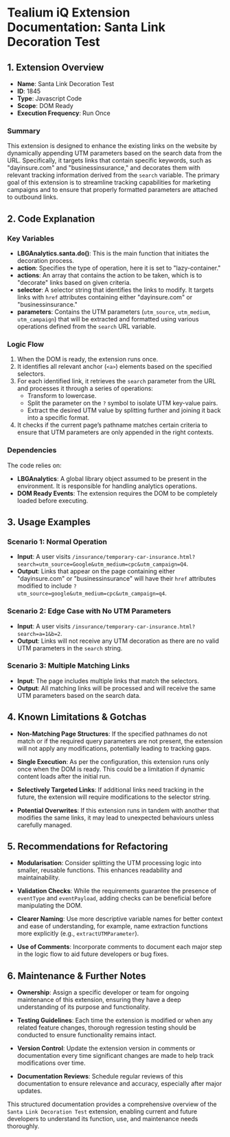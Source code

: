 # Tealium iQ Extension Documentation: Santa Link Decoration Test

## 1. Extension Overview

- **Name**: Santa Link Decoration Test
- **ID**: 1845
- **Type**: Javascript Code
- **Scope**: DOM Ready
- **Execution Frequency**: Run Once

### Summary
This extension is designed to enhance the existing links on the website by dynamically appending UTM parameters based on the search data from the URL. Specifically, it targets links that contain specific keywords, such as "dayinsure.com" and "businessinsurance," and decorates them with relevant tracking information derived from the `search` variable. The primary goal of this extension is to streamline tracking capabilities for marketing campaigns and to ensure that properly formatted parameters are attached to outbound links.

## 2. Code Explanation

### Key Variables
- **LBGAnalytics.santa.do()**: This is the main function that initiates the decoration process. 
- **action**: Specifies the type of operation, here it is set to "lazy-container."
- **actions**: An array that contains the action to be taken, which is to "decorate" links based on given criteria.
- **selector**: A selector string that identifies the links to modify. It targets links with `href` attributes containing either "dayinsure.com" or "businessinsurance."
- **parameters**: Contains the UTM parameters (`utm_source`, `utm_medium`, `utm_campaign`) that will be extracted and formatted using various operations defined from the `search` URL variable.

### Logic Flow
1. When the DOM is ready, the extension runs once.
2. It identifies all relevant anchor (`<a>`) elements based on the specified selectors.
3. For each identified link, it retrieves the `search` parameter from the URL and processes it through a series of operations:
   - Transform to lowercase.
   - Split the parameter on the `?` symbol to isolate UTM key-value pairs.
   - Extract the desired UTM value by splitting further and joining it back into a specific format.
4. It checks if the current page’s pathname matches certain criteria to ensure that UTM parameters are only appended in the right contexts.

### Dependencies
The code relies on:
- **LBGAnalytics**: A global library object assumed to be present in the environment. It is responsible for handling analytics operations.
- **DOM Ready Events**: The extension requires the DOM to be completely loaded before executing.

## 3. Usage Examples

### Scenario 1: Normal Operation
- **Input**: A user visits `/insurance/temporary-car-insurance.html?search=utm_source=Google&utm_medium=cpc&utm_campaign=Q4`.
- **Output**: Links that appear on the page containing either "dayinsure.com" or "businessinsurance" will have their `href` attributes modified to include `?utm_source=google&utm_medium=cpc&utm_campaign=q4`.

### Scenario 2: Edge Case with No UTM Parameters
- **Input**: A user visits `/insurance/temporary-car-insurance.html?search=a=1&b=2`.
- **Output**: Links will not receive any UTM decoration as there are no valid UTM parameters in the `search` string.

### Scenario 3: Multiple Matching Links
- **Input**: The page includes multiple links that match the selectors.
- **Output**: All matching links will be processed and will receive the same UTM parameters based on the search data.

## 4. Known Limitations & Gotchas

- **Non-Matching Page Structures**: If the specified pathnames do not match or if the required query parameters are not present, the extension will not apply any modifications, potentially leading to tracking gaps.
  
- **Single Execution**: As per the configuration, this extension runs only once when the DOM is ready. This could be a limitation if dynamic content loads after the initial run.

- **Selectively Targeted Links**: If additional links need tracking in the future, the extension will require modifications to the selector string.

- **Potential Overwrites**: If this extension runs in tandem with another that modifies the same links, it may lead to unexpected behaviours unless carefully managed.

## 5. Recommendations for Refactoring

- **Modularisation**: Consider splitting the UTM processing logic into smaller, reusable functions. This enhances readability and maintainability.
  
- **Validation Checks**: While the requirements guarantee the presence of `eventType` and `eventPayload`, adding checks can be beneficial before manipulating the DOM.

- **Clearer Naming**: Use more descriptive variable names for better context and ease of understanding, for example, name extraction functions more explicitly (e.g., `extractUTMParameter`).

- **Use of Comments**: Incorporate comments to document each major step in the logic flow to aid future developers or bug fixes.

## 6. Maintenance & Further Notes

- **Ownership**: Assign a specific developer or team for ongoing maintenance of this extension, ensuring they have a deep understanding of its purpose and functionality.

- **Testing Guidelines**: Each time the extension is modified or when any related feature changes, thorough regression testing should be conducted to ensure functionality remains intact.

- **Version Control**: Update the extension version in comments or documentation every time significant changes are made to help track modifications over time.

- **Documentation Reviews**: Schedule regular reviews of this documentation to ensure relevance and accuracy, especially after major updates.

This structured documentation provides a comprehensive overview of the `Santa Link Decoration Test` extension, enabling current and future developers to understand its function, use, and maintenance needs thoroughly.
